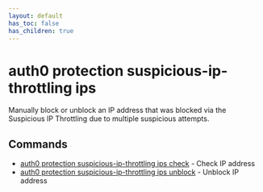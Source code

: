 ```yaml
---
layout: default
has_toc: false
has_children: true
---
```

# auth0 protection suspicious-ip-throttling ips

Manually block or unblock an IP address that was blocked via the Suspicious IP Throttling due to multiple suspicious attempts.

## Commands

- [auth0 protection suspicious-ip-throttling ips check](auth0_protection_suspicious-ip-throttling_ips_check.md) - Check IP address
- [auth0 protection suspicious-ip-throttling ips unblock](auth0_protection_suspicious-ip-throttling_ips_unblock.md) - Unblock IP address

